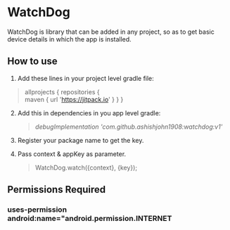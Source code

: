 # WatchDog
WatchDog is library that can be added in any project, so as to get basic device details in which the app is installed.

## How to use
1. Add these lines in your project level gradle file:
>allprojects {
		repositories {			
			maven { url 'https://jitpack.io' }
		}
	}

2. Add this in dependencies in you app level gradle:
	>*debugImplementation 'com.github.ashishjohn1908:watchdog:v1'*

3. Register your package name to get the key.

4. Pass context & appKey as parameter.
	>WatchDog.watch({context}, {key});

## Permissions Required
### uses-permission android:name="android.permission.INTERNET
